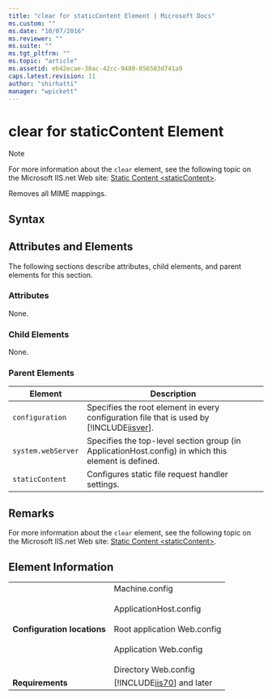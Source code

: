 ```yaml
---
title: "clear for staticContent Element | Microsoft Docs"
ms.custom: ""
ms.date: "10/07/2016"
ms.reviewer: ""
ms.suite: ""
ms.tgt_pltfrm: ""
ms.topic: "article"
ms.assetid: eb42ecae-30ac-42cc-9480-856503d741a9
caps.latest.revision: 11
author: "shirhatti"
manager: "wpickett"
---
```

# clear for staticContent Element
> [!NOTE]
>  For more information about the `clear` element, see the following topic on the Microsoft IIS.net Web site: [Static Content \<staticContent>](http://www.iis.net/ConfigReference/system.webServer/staticContent).  
  
 Removes all MIME mappings.  
  
## Syntax  
  
## Attributes and Elements  
 The following sections describe attributes, child elements, and parent elements for this section.  
  
### Attributes  
 None.  
  
### Child Elements  
 None.  
  
### Parent Elements  
  
|Element|Description|  
|-------------|-----------------|  
|`configuration`|Specifies the root element in every configuration file that is used by [!INCLUDE[iisver](../../reference/admin/includes/iisver-md.md)].|  
|`system.webServer`|Specifies the top-level section group (in ApplicationHost.config) in which this element is defined.|  
|`staticContent`|Configures static file request handler settings.|  
  
## Remarks  
 For more information about the `clear` element, see the following topic on the Microsoft IIS.net Web site: [Static Content \<staticContent>](http://www.iis.net/ConfigReference/system.webServer/staticContent).  
  
## Element Information  
  
|||  
|-|-|  
|**Configuration locations**|Machine.config<br /><br /> ApplicationHost.config<br /><br /> Root application Web.config<br /><br /> Application Web.config<br /><br /> Directory Web.config|  
|**Requirements**|[!INCLUDE[iis70](../../reference/admin/includes/iis70-md.md)] and later|